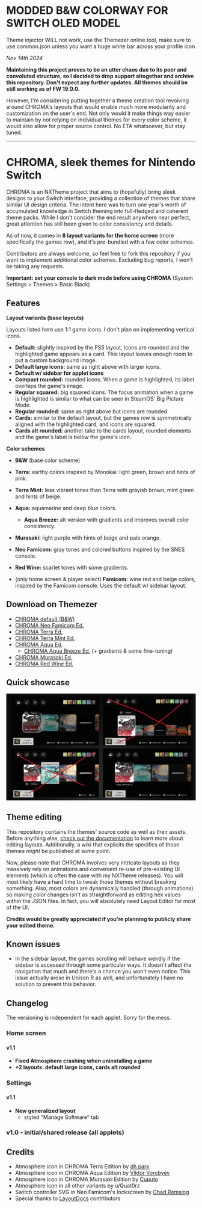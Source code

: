 # MODDED B&W COLORWAY FOR SWITCH OLED MODEL
Theme injector WILL not work, use the Themezer online tool, make sure to use common.json unless you want a huge white bar across your profile icon

*Nov 14th 2024*

**Maintaining this project proves to be an utter chaos due to its poor and convoluted structure, so I decided to drop support altogether and archive this repository. Don't expect any further updates. All themes should be still working as of FW 19.0.0.**

However, I'm considering putting together a theme creation tool revolving around CHROMA's layouts that would enable much more modularity and customization on the user's end. Not only would it make things way easier to maintain by not relying on individual themes for every color scheme, it would also allow for proper source control. No ETA whatsoever, but stay tuned.

---

# CHROMA, sleek themes for Nintendo Switch

CHROMA is an NXTheme project that aims to (hopefully) bring sleek designs to your Switch interface, providing a collection of themes that share similar UI design criteria. The intent here was to turn one year's worth of accumulated knowledge in Switch theming into full-fledged and coherent theme packs. While I don't consider the end result anywhere near perfect, great attention has still been given to color consistency and details.

As of now, it comes in **8 layout variants for the home screen** (more specifically the games row), and it's pre-bundled with a few color schemes.

Contributors are always welcome, so feel free to fork this repository if you want to implement additional color schemes. Excluding bug reports, I won't be taking any requests.

**Important: set your console to dark mode before using CHROMA** (System Settings > Themes > Basic Black)

## Features

**Layout variants (base layouts)**

Layouts listed here use 1:1 game icons. I don't plan on implementing vertical icons.

- **Default:** slightly inspired by the PS5 layout, icons are rounded and the highlighted game appears as a card. This layout leaves enough room to put a custom background image.
- **Default large icons:** same as right above with larger icons.
- **Default w/ sidebar for applet icons**
- **Compact rounded:** rounded icons. When a game is highlighted, its label overlaps the game's image.
- **Regular squared:** big squared icons. The focus animation when a game is highlighted is similar to what can be seen in SteamOS' Big Picture Mode.
- **Regular rounded:** same as right above but icons are rounded.
- **Cards:** similar to the default layout, but the games row is symmetrically aligned with the highlighted card, and icons are squared.
- **Cards alt rounded:** another take to the cards layout, rounded elements and the game's label is below the game's icon.

**Color schemes**

- **B&W** (base color scheme)
- **Terra:** earthy colors inspired by Monokai: light green, brown and hints of pink.
- **Terra Mint:** less vibrant tones than Terra with grayish brown, mint green and hints of beige.
- **Aqua:** aquamarine and deep blue colors.
  - **Aqua Breeze:** alt version with gradients and improves overall color consistency.
- **Murasaki:** light purple with hints of beige and pale orange.
- **Neo Famicom:** gray tones and colored buttons inspired by the SNES console.
- **Red Wine:** scarlet tones with some gradients.

- (only home screen & player select) **Famicom:** wine red and beige colors, inspired by the Famicom console. Uses the default w/ sidebar layout.

## Download on Themezer

- [CHROMA default (B&W)](https://themezer.net/packs/CHROMA-682)
- [CHROMA Neo Famicom Ed.](https://themezer.net/packs/CHROMA-Neo-Famicom-Edition-683)
- [CHROMA Terra Ed.](https://themezer.net/packs/CHROMA-Terra-Edition-684)
- [CHROMA Terra Mint Ed.](https://themezer.net/packs/CHROMA-Terra-Mint-Edition-689)
- [CHROMA Aqua Ed.](https://themezer.net/packs/CHROMA-Aqua-Edition-685)
  - [CHROMA Aqua Breeze Ed.](https://themezer.net/packs/CHROMA-Aqua-Breeze-Edition-68e) (+ gradients & some fine-tuning)
- [CHROMA Murasaki Ed.](https://themezer.net/packs/CHROMA-Murasaki-Edition-686)
- [CHROMA Red Wine Ed.](https://themezer.net/packs/CHROMA-Red-Wine-Edition-687)

## Quick showcase

![Preview 1](./screenshots/preview1.png)

## Theme editing

This repository contains the themes' source code as well as their assets. Before anything else, [check out the documentation](https://layoutdocs.themezer.net/) to learn more about editing layouts. Additionally, a wiki that explicits the specifics of those themes *might* be published at some point.

Now, please note that CHROMA involves very intricate layouts as they massively rely on animations and convenient re-use of pre-existing UI elements (which is often the case with my NXTheme releases). You will most likely have a hard time to tweak those themes without breaking something. Also, most colors are dynamically handled (through animations) so making color changes isn't as straightforward as editing hex values within the JSON files. In fact, you will absolutely need Layout Editor for most of the UI.

**Credits would be greatly appreciated if you're planning to publicly share your edited theme.**

## Known issues

- In the sidebar layout, the games scrolling will behave weirdly if the sidebar is accessed through some particular ways. It doesn't affect the navigation that much and there's a chance you won't even notice. This issue actually arose in Unison R as well, and unfortunately I have no solution to prevent this behavior.

## Changelog

The versioning is independent for each applet. Sorry for the mess.

### Home screen

#### v1.1

- **Fixed Atmosphere crashing when uninstalling a game**
- **+2 layouts: default large icons, cards alt rounded**

### Settings

#### v1.1

- **New generalized layout**
  - styled "Manage Software" tab

### v1.0 - initial/shared release (all applets)

## Credits

- Atmosphere icon in CHROMA Terra Edition by [dh park](https://thenounproject.com/icon/leaf-5958752/)
- Atmosphere icon in CHROMA Aqua Edition by [Viktor Vorobyev](https://thenounproject.com/icon/water-drop-504908/)
- Atmosphere icon in CHROMA Murasaki Edition by [Cuputo](https://thenounproject.com/icon/book-4146408/)
- Atmosphere icon in all other variants by u/Quat0rz
- Switch controller SVG in Neo Famicom's lockscreen by [Chad Remsing](https://thenounproject.com/icon/switch-charging-controller-930118/)
- Special thanks to [LayoutDocs](https://layoutdocs.themezer.net/) contributors
